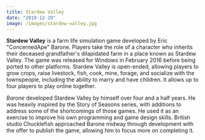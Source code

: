 ```yaml
--- 
title: Stardew Valley
date: "2019-12-29"
image: /images/stardew-valley.jpg
---
```


__Stardew Valley__ is a farm life simulation game developed by Eric "ConcernedApe" Barone. Players take the role of a
character who inherits their deceased grandfather's dilapidated farm in a place known as Stardew Valley. The game was
released for Windows in February 2016 before being ported to other platforms. Stardew Valley is open-ended, allowing
players to grow crops, raise livestock, fish, cook, mine, forage, and socialize with the townspeople, including the
ability to marry and have children. It allows up to four players to play online together.

_Barone_ developed Stardew Valley by himself over four and a half years. He was heavily inspired by the Story of Seasons
series, with additions to address some of the shortcomings of those games. He used it as an exercise to improve his own
programming and game design skills. British studio Chucklefish approached Barone midway through development with the
offer to publish the game, allowing him to focus more on completing it.